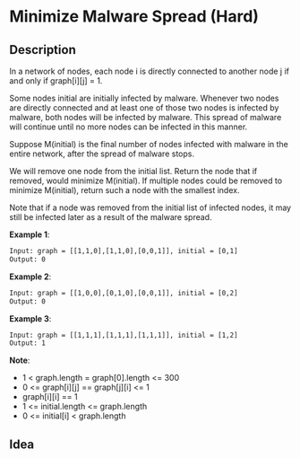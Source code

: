 # Minimize Malware Spread (Hard)

## Description

In a network of nodes, each node i is directly connected to another node j if and only if graph[i][j] = 1.

Some nodes initial are initially infected by malware.  Whenever two nodes are directly connected and at least one of those two nodes is infected by malware, both nodes will be infected by malware.  This spread of malware will continue until no more nodes can be infected in this manner.

Suppose M(initial) is the final number of nodes infected with malware in the entire network, after the spread of malware stops.

We will remove one node from the initial list.  Return the node that if removed, would minimize M(initial).  If multiple nodes could be removed to minimize M(initial), return such a node with the smallest index.

Note that if a node was removed from the initial list of infected nodes, it may still be infected later as a result of the malware spread.

**Example 1**:

```html
Input: graph = [[1,1,0],[1,1,0],[0,0,1]], initial = [0,1]
Output: 0
```

**Example 2**:

```html
Input: graph = [[1,0,0],[0,1,0],[0,0,1]], initial = [0,2]
Output: 0
```

**Example 3**:

```html
Input: graph = [[1,1,1],[1,1,1],[1,1,1]], initial = [1,2]
Output: 1
```

**Note**:

- 1 < graph.length = graph[0].length <= 300
- 0 <= graph[i][j] == graph[j][i] <= 1
- graph[i][i] == 1
- 1 <= initial.length <= graph.length
- 0 <= initial[i] < graph.length

## Idea
